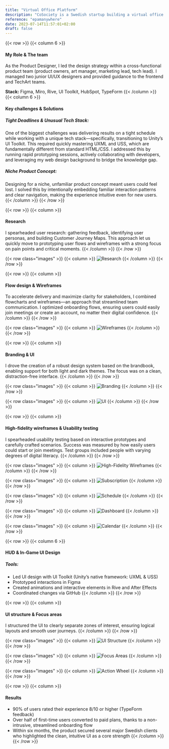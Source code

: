```yaml
---
title: "Virtual Office Platform"
description: "CoSociety is a Swedish startup building a virtual office to boost engagement among remote employees, helping them stay connected regardless of distance. A key feature was browser-based access using Unity WebGPU, which enabled seamless integration of modern web development tools into both the web application and in-engine UI design."
reference: "epamanywhere"
date: 2023-07-14T11:57:01+02:00
draft: false
---
```

{{< row >}}
{{< column 6 >}}
#### My Role & The team
As the Product Designer, I led the design strategy within a cross-functional product team (product owners, art manager, marketing lead, tech lead). I managed two junior UI/UX designers and provided guidance to the frontend and TechArt teams.

**Stack:** Figma, Miro, Rive, UI Toolkit, HubSpot, TypeForm
{{< /column >}}
{{< column 6 >}}
#### Key challenges & Solutions
##### Tight Deadlines & Unusual Tech Stack:
One of the biggest challenges was delivering results on a tight schedule while working with a unique tech stack—specifically, transitioning to Unity’s UI Toolkit. This required quickly mastering UXML and USS, which are fundamentally different from standard HTML/CSS. I addressed this by running rapid prototyping sessions, actively collaborating with developers, and leveraging my web design background to bridge the knowledge gap.
##### Niche Product Concept:
Designing for a niche, unfamiliar product concept meant users could feel lost. I solved this by intentionally embedding familiar interaction patterns and clear navigation, making the experience intuitive even for new users.
{{< /column >}}
{{< /row >}}

{{< row >}}
{{< column >}}
#### Research
I spearheaded user research: gathering feedback, identifying user personas, and building Customer Journey Maps. This approach let us quickly move to prototyping user flows and wireframes with a strong focus on pain points and critical moments.
{{< /column >}}
{{< /row >}}

{{< row class="images" >}}
{{< column >}}
![Research](2.png)
{{< /column >}}
{{< /row >}}

{{< row >}}
{{< column >}}
#### Flow design & Wireframes
To accelerate delivery and maximize clarity for stakeholders, I combined flowcharts and wireframes—an approach that streamlined team communication. I optimized onboarding flows, ensuring users could easily join meetings or create an account, no matter their digital confidence.
{{< /column >}}
{{< /row >}}

{{< row class="images" >}}
{{< column >}}
![Wireframes](3.png)
{{< /column >}}
{{< /row >}}

{{< row >}}
{{< column >}}
#### Branding & UI
I drove the creation of a robust design system based on the brandbook, enabling support for both light and dark themes. The focus was on a clean, distraction-free interface.
{{< /column >}}
{{< /row >}}

{{< row class="images" >}}
{{< column >}}
![Branding](4.png)
{{< /column >}}
{{< /row >}}

{{< row class="images" >}}
{{< column >}}
![UI](5.png)
{{< /column >}}
{{< /row >}}

{{< row >}}
{{< column >}}
#### High-fidelity wireframes & Usability testing
I spearheaded usability testing based on interactive prototypes and carefully crafted scenarios. Success was measured by how easily users could start or join meetings. Test groups included people with varying degrees of digital literacy.
{{< /column >}}
{{< /row >}}

{{< row class="images" >}}
{{< column >}}
![High-Fidelity Wireframes](6.png)
{{< /column >}}
{{< /row >}}

{{< row class="images" >}}
{{< column >}}
![Subscription](7.png)
{{< /column >}}
{{< /row >}}

{{< row class="images" >}}
{{< column >}}
![Schedule](9.png)
{{< /column >}}
{{< /row >}}

{{< row class="images" >}}
{{< column >}}
![Dashboard](91.png)
{{< /column >}}
{{< /row >}}

{{< row class="images" >}}
{{< column >}}
![Calendar](92.png)
{{< /column >}}
{{< /row >}}

{{< row >}}
{{< column 6 >}}
#### HUD & In-Game UI Design
##### Tools:
- Led UI design with UI Toolkit (Unity’s native framework: UXML & USS)
- Prototyped interactions in Figma
- Created animations and interactive elements in Rive and After Effects
- Coordinated changes via GitHub
{{< /column >}}
{{< /row >}}

{{< row >}}
{{< column >}}
#### UI structure & Focus areas
I structured the UI to clearly separate zones of interest, ensuring logical layouts and smooth user journeys.
{{< /column >}}
{{< /row >}}

{{< row class="images" >}}
{{< column >}}
![UI Structure](93.png)
{{< /column >}}
{{< /row >}}

{{< row class="images" >}}
{{< column >}}
![Focus Areas](94.png)
{{< /column >}}
{{< /row >}}

{{< row class="images" >}}
{{< column >}}
![Action Wheel](95.png)
{{< /column >}}
{{< /row >}}

{{< row >}}
{{< column >}}
#### Results
- 90% of users rated their experience 8/10 or higher (TypeForm feedback)
- Over half of first-time users converted to paid plans, thanks to a non-intrusive, streamlined onboarding flow
- Within six months, the product secured several major Swedish clients who highlighted the clean, intuitive UI as a core strength
{{< /column >}}
{{< /row >}}